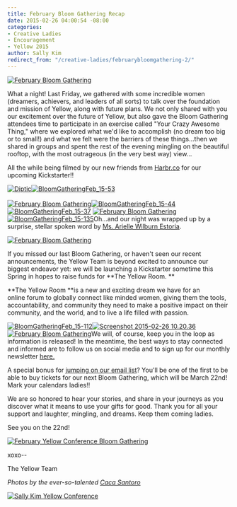 ```yaml
---
title: February Bloom Gathering Recap
date: 2015-02-26 04:00:54 -08:00
categories:
- Creative Ladies
- Encouragement
- Yellow 2015
author: Sally Kim
redirect_from: "/creative-ladies/februarybloomgathering-2/"
---
```


[![February Bloom Gathering](https://yellow-blog-images.imgix.net/2015/02/BloomGatheringFeb_15-1.jpg)](https://yellow-blog-images.imgix.net/2015/02/BloomGatheringFeb_15-1.jpg)

What a night! Last Friday, we gathered with some incredible women (dreamers, achievers, and leaders of all sorts) to talk over the foundation and mission of Yellow, along with future plans. We not only shared with you our excitement over the future of Yellow, but also gave the Bloom Gathering attendees time to participate in an exercise called "Your Crazy Awesome Thing," where we explored what we'd like to accomplish (no dream too big or to small!) and what we felt were the barriers of these things...then we shared in groups and spent the rest of the evening mingling on the beautiful rooftop, with the most outrageous (in the very best way) view...

All the while being filmed by our new friends from [Harbr.co](http://harbr.co/) for our upcoming Kickstarter!!

[![Diptic](https://yellow-blog-images.imgix.net/2015/02/Diptic.jpg)](https://yellow-blog-images.imgix.net/2015/02/Diptic.jpg)[![BloomGatheringFeb_15-53](https://yellow-blog-images.imgix.net/2015/02/BloomGatheringFeb_15-53.jpg)](https://yellow-blog-images.imgix.net/2015/02/BloomGatheringFeb_15-53.jpg)[  
](https://yellow-blog-images.imgix.net/2015/02/BloomGatheringFeb_15-4.jpg)[  
](https://yellow-blog-images.imgix.net/2015/02/BloomGatheringFeb_15-19.jpg)[![February Bloom Gathering](https://yellow-blog-images.imgix.net/2015/02/BloomGatheringFeb_15-55.jpg)](https://yellow-blog-images.imgix.net/2015/02/BloomGatheringFeb_15-55.jpg)[![BloomGatheringFeb_15-44](https://yellow-blog-images.imgix.net/2015/02/BloomGatheringFeb_15-44.jpg)](https://yellow-blog-images.imgix.net/2015/02/BloomGatheringFeb_15-44.jpg)[![BloomGatheringFeb_15-37](https://yellow-blog-images.imgix.net/2015/02/BloomGatheringFeb_15-371.jpg)](https://yellow-blog-images.imgix.net/2015/02/BloomGatheringFeb_15-371.jpg) [![February Bloom Gathering](https://yellow-blog-images.imgix.net/2015/02/BloomGatheringFeb_15-160.jpg)](https://yellow-blog-images.imgix.net/2015/02/BloomGatheringFeb_15-160.jpg)[![BloomGatheringFeb_15-135](https://yellow-blog-images.imgix.net/2015/02/BloomGatheringFeb_15-135.jpg)](https://yellow-blog-images.imgix.net/2015/02/BloomGatheringFeb_15-135.jpg)Oh...and our night was wrapped up by a surprise, stellar spoken word by [Ms. Arielle Wilburn Estoria](http://chroniclesofalioness.com/).

[![February Bloom Gathering](https://yellow-blog-images.imgix.net/2015/02/BloomGatheringFeb_15-171.jpg)](https://yellow-blog-images.imgix.net/2015/02/BloomGatheringFeb_15-171.jpg)

If you missed our last Bloom Gathering, or haven't seen our recent announcements, the Yellow Team is beyond excited to announce our biggest endeavor yet: we will be launching a Kickstarter sometime this Spring in hopes to raise funds for **The Yellow Room. **

**The Yellow Room **is a new and exciting dream we have for an online forum to globally connect like minded women, giving them the tools, accountability, and community they need to make a positive impact on their community, and the world, and to live a life filled with passion.

[![BloomGatheringFeb_15-112](https://yellow-blog-images.imgix.net/2015/02/BloomGatheringFeb_15-112.jpg)](https://yellow-blog-images.imgix.net/2015/02/BloomGatheringFeb_15-112.jpg)[![Screenshot 2015-02-26 10.20.36](https://yellow-blog-images.imgix.net/2015/02/Screenshot-2015-02-26-10.20.36.png)](https://yellow-blog-images.imgix.net/2015/02/Screenshot-2015-02-26-10.20.36.png)[  
![February Bloom Gathering](https://yellow-blog-images.imgix.net/2015/02/BloomGatheringFeb_15-168.jpg)](https://yellow-blog-images.imgix.net/2015/02/BloomGatheringFeb_15-168.jpg)We will, of course, keep you in the loop as information is released! In the meantime, the best ways to stay connected and informed are to follow us on social media and to sign up for our monthly newsletter [here.](http://yellowconference.com.us3.list-manage2.com/subscribe?u=3f8e45f74e0653e404965e2ef&id=7cb1ced4ff)

A special bonus for [jumping on our email list](http://yellowconference.com.us3.list-manage2.com/subscribe?u=3f8e45f74e0653e404965e2ef&id=7cb1ced4ff)? You'll be one of the first to be able to buy tickets for our next Bloom Gathering, which will be March 22nd! Mark your calendars ladies!!

We are so honored to hear your stories, and share in your journeys as you discover what it means to use your gifts for good. Thank you for all your support and laughter, mingling, and dreams. Keep them coming ladies.

See you on the 22nd!

[![February Yellow Conference Bloom Gathering](https://yellow-blog-images.imgix.net/2015/02/BloomGatheringFeb_15-129.jpg)](https://yellow-blog-images.imgix.net/2015/02/BloomGatheringFeb_15-129.jpg)

xoxo--

The Yellow Team

_Photos by the ever-so-talented [Caca Santoro](http://cacasantoro.com/)_

[![Sally Kim Yellow Conference](https://yellow-blog-images.imgix.net/2015/02/skimbio1.jpg)](https://yellow-blog-images.imgix.net/2015/02/skimbio1.jpg)
